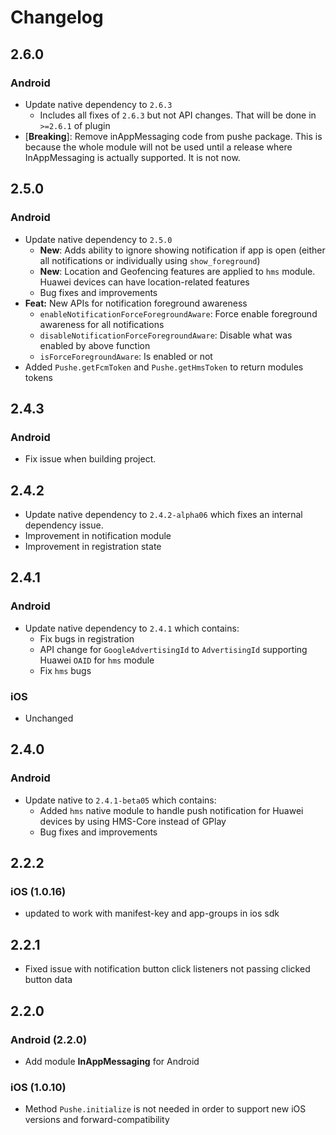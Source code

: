 # Changelog

## 2.6.0
### Android
- Update native dependency to `2.6.3`
  - Includes all fixes of `2.6.3` but not API changes. That will be done in `>=2.6.1` of plugin
- [**Breaking**]: Remove inAppMessaging code from pushe package. This is because the whole module will not be used until 
 a release where InAppMessaging is actually supported. It is not now.

## 2.5.0
### Android
- Update native dependency to `2.5.0`
  - **New**: Adds ability to ignore showing notification if app is open (either all notifications or individually using `show_foreground`)
  - **New**: Location and Geofencing features are applied to `hms` module. Huawei devices can have location-related features
  - Bug fixes and improvements
- **Feat:** New APIs for notification foreground awareness
  - `enableNotificationForceForegroundAware`: Force enable foreground awareness for all notifications
  - `disableNotificationForceForegroundAware`: Disable what was enabled by above function
  - `isForceForegroundAware`: Is enabled or not
- Added `Pushe.getFcmToken` and `Pushe.getHmsToken` to return modules tokens

## 2.4.3
### Android
- Fix issue when building project.
## 2.4.2
- Update native dependency to `2.4.2-alpha06` which fixes an internal dependency issue.
- Improvement in notification module
- Improvement in registration state

## 2.4.1
### Android
- Update native dependency to `2.4.1` which contains:
  - Fix bugs in registration
  - API change for `GoogleAdvertisingId` to `AdvertisingId` supporting Huawei `OAID` for `hms` module
  - Fix `hms` bugs

### iOS
- Unchanged

## 2.4.0
### Android
- Update native to `2.4.1-beta05` which contains:
    - Added `hms` native module to handle push notification for Huawei devices by using HMS-Core instead of GPlay
    - Bug fixes and improvements

## 2.2.2
### iOS (1.0.16)
- updated to work with manifest-key and app-groups in ios sdk

## 2.2.1
- Fixed issue with notification button click listeners not passing clicked button data

## 2.2.0
### Android (2.2.0)
- Add module **InAppMessaging** for Android

### iOS (1.0.10)
- Method `Pushe.initialize` is not needed in order to support new iOS versions and forward-compatibility

